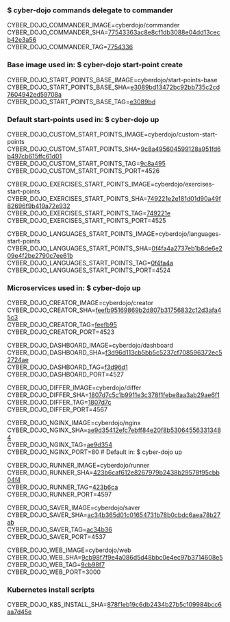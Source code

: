 ### $ cyber-dojo commands delegate to commander

CYBER_DOJO_COMMANDER_IMAGE=cyberdojo/commander  
CYBER_DOJO_COMMANDER_SHA=[77543363ac8e8cf1db3088e04dd13cecb42e3a56](https://github.com/cyber-dojo/commander/commit/77543363ac8e8cf1db3088e04dd13cecb42e3a56)  
CYBER_DOJO_COMMANDER_TAG=[7754336](https://hub.docker.com/layers/cyberdojo/commander/7754336/images/sha256-c6b253f0dada5a427b8b5eab74f339222936234665c757dc7a6fd2c73d80278e)  

### Base image used in: $ cyber-dojo start-point create

CYBER_DOJO_START_POINTS_BASE_IMAGE=cyberdojo/start-points-base  
CYBER_DOJO_START_POINTS_BASE_SHA=[e3089bd13472bc92bb735c2cd7604942ed59708a](https://github.com/cyber-dojo/start-points-base/commit/e3089bd13472bc92bb735c2cd7604942ed59708a)  
CYBER_DOJO_START_POINTS_BASE_TAG=[e3089bd](https://hub.docker.com/layers/cyberdojo/start-points-base/e3089bd/images/sha256-0c4d59ddd33332feb8b60ea26aa6aa7a256e40d4928dc2e853ef16ef40253e00)  

### Default start-points used in: $ cyber-dojo up

CYBER_DOJO_CUSTOM_START_POINTS_IMAGE=cyberdojo/custom-start-points  
CYBER_DOJO_CUSTOM_START_POINTS_SHA=[9c8a495604599128a951fd6b497cb615ffc61d01](https://github.com/cyber-dojo/custom-start-points/commit/9c8a495604599128a951fd6b497cb615ffc61d01)  
CYBER_DOJO_CUSTOM_START_POINTS_TAG=[9c8a495](https://hub.docker.com/layers/cyberdojo/custom-start-points/9c8a495/images/sha256-20fbb56b313945f49f7c31b61a9cb077d7565def92d7ddae6c70714b29375f8f)  
CYBER_DOJO_CUSTOM_START_POINTS_PORT=4526

CYBER_DOJO_EXERCISES_START_POINTS_IMAGE=cyberdojo/exercises-start-points  
CYBER_DOJO_EXERCISES_START_POINTS_SHA=[749221e2e181d01d90a49f82696f9b419a72e932](https://github.com/cyber-dojo/exercises-start-points/commit/749221e2e181d01d90a49f82696f9b419a72e932)  
CYBER_DOJO_EXERCISES_START_POINTS_TAG=[749221e](https://hub.docker.com/layers/cyberdojo/exercises-start-points/749221e/images/sha256-dccb2d6df2186ad40777e6f9670e413c702c1556d3d4a7244930017b9c870328)  
CYBER_DOJO_EXERCISES_START_POINTS_PORT=4525

CYBER_DOJO_LANGUAGES_START_POINTS_IMAGE=cyberdojo/languages-start-points  
CYBER_DOJO_LANGUAGES_START_POINTS_SHA=[0f4fa4a2737eb1b8de6e209e4f2be2790c7ee61b](https://github.com/cyber-dojo/languages-start-points/commit/0f4fa4a2737eb1b8de6e209e4f2be2790c7ee61b)  
CYBER_DOJO_LANGUAGES_START_POINTS_TAG=[0f4fa4a](https://hub.docker.com/layers/cyberdojo/languages-start-points/0f4fa4a/images/sha256-19a6cc16a922f80b3b88b6f4e185f2920af821e24d0ea88860efb491ce50006f)  
CYBER_DOJO_LANGUAGES_START_POINTS_PORT=4524

### Microservices used in: $ cyber-dojo up

CYBER_DOJO_CREATOR_IMAGE=cyberdojo/creator  
CYBER_DOJO_CREATOR_SHA=[feefb95169869b2d807b31756832c12d3afa45c3](https://github.com/cyber-dojo/creator/commit/feefb95169869b2d807b31756832c12d3afa45c3)  
CYBER_DOJO_CREATOR_TAG=[feefb95](https://hub.docker.com/layers/cyberdojo/creator/feefb95/images/sha256-3b868bb8cf90c6471f1a894b588c87e56d166b01e3ca15f5f21660da7cc07ffd)  
CYBER_DOJO_CREATOR_PORT=4523

CYBER_DOJO_DASHBOARD_IMAGE=cyberdojo/dashboard  
CYBER_DOJO_DASHBOARD_SHA=[f3d96d113cb5bb5c5237cf708596372ec52724ae](https://github.com/cyber-dojo/dashboard/commit/f3d96d113cb5bb5c5237cf708596372ec52724ae)  
CYBER_DOJO_DASHBOARD_TAG=[f3d96d1](https://hub.docker.com/layers/cyberdojo/dashboard/f3d96d1/images/sha256-4373ab574bbee677b4f737945e4d88be0aafbbf909bc8d0c940dae178c13934a)  
CYBER_DOJO_DASHBOARD_PORT=4527

CYBER_DOJO_DIFFER_IMAGE=cyberdojo/differ  
CYBER_DOJO_DIFFER_SHA=[1807d7c5c1b9911e3c378f1febe8aa3ab29ae6f1](https://github.com/cyber-dojo/differ/commit/1807d7c5c1b9911e3c378f1febe8aa3ab29ae6f1)  
CYBER_DOJO_DIFFER_TAG=[1807d7c](https://hub.docker.com/layers/cyberdojo/differ/1807d7c/images/sha256-89f721535922cf1e58815148effb192da21e6c714f5f7ba7e052bea97b8c8e7b)  
CYBER_DOJO_DIFFER_PORT=4567

CYBER_DOJO_NGINX_IMAGE=cyberdojo/nginx  
CYBER_DOJO_NGINX_SHA=[ae9d35412efc7ebff84e20f8b530645563313484](https://github.com/cyber-dojo/nginx/commit/ae9d35412efc7ebff84e20f8b530645563313484)  
CYBER_DOJO_NGINX_TAG=[ae9d354](https://hub.docker.com/layers/cyberdojo/nginx/ae9d354/images/sha256-7cc783dfa5663a31b300f2d527f6b354d8d73f918f127e052dc4665210e81cec)  
CYBER_DOJO_NGINX_PORT=80 # Default in: $ cyber-dojo up

CYBER_DOJO_RUNNER_IMAGE=cyberdojo/runner  
CYBER_DOJO_RUNNER_SHA=[423b6caf612e8267979b2438b29578f95cbb04f4](https://github.com/cyber-dojo/runner/commit/423b6caf612e8267979b2438b29578f95cbb04f4)  
CYBER_DOJO_RUNNER_TAG=[423b6ca](https://hub.docker.com/layers/cyberdojo/runner/423b6ca/images/sha256-7a50c63ababb3b564afa597a8873471dc42d8f2b5b1e83b5e61efe6279917576)  
CYBER_DOJO_RUNNER_PORT=4597

CYBER_DOJO_SAVER_IMAGE=cyberdojo/saver  
CYBER_DOJO_SAVER_SHA=[ac34b365d01c01654731b78b0cbdc6aea78b27ab](https://github.com/cyber-dojo/saver/commit/ac34b365d01c01654731b78b0cbdc6aea78b27ab)  
CYBER_DOJO_SAVER_TAG=[ac34b36](https://hub.docker.com/layers/cyberdojo/saver/ac34b36/images/sha256-314f4dc2b26eb012d9b25ddc59e31798cf9fd2a4020c4d9174e46cc276db3c66)  
CYBER_DOJO_SAVER_PORT=4537

CYBER_DOJO_WEB_IMAGE=cyberdojo/web  
CYBER_DOJO_WEB_SHA=[9cb98f7f9e4a086d5d48bbc0e4ec97b3714608e5](https://github.com/cyber-dojo/web/commit/9cb98f7f9e4a086d5d48bbc0e4ec97b3714608e5)  
CYBER_DOJO_WEB_TAG=[9cb98f7](https://hub.docker.com/layers/cyberdojo/web/9cb98f7/images/sha256-44f1e5ed2a47f5f0e14e02de09e3dc46819d49b96c27a048aa94813d6c2cb527)  
CYBER_DOJO_WEB_PORT=3000

### Kubernetes install scripts
CYBER_DOJO_K8S_INSTALL_SHA=[878f1eb19c6db2434b27b5c109984bcc6aa7d45e](https://github.com/cyber-dojo/k8s-install/commit/878f1eb19c6db2434b27b5c109984bcc6aa7d45e)  
